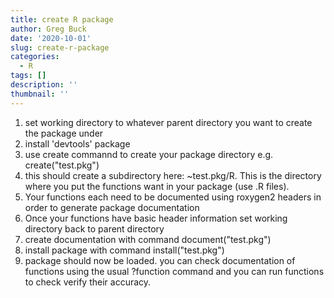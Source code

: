 ```yaml
---
title: create R package
author: Greg Buck
date: '2020-10-01'
slug: create-r-package
categories:
  - R
tags: []
description: ''
thumbnail: ''
---
```




1) set working directory to whatever parent directory you want to create the package under
2) install 'devtools' package
3) use create commannd to create your package directory e.g. create("test.pkg")
4) this should create a subdirectory here: ~test.pkg/R. This is the directory where you put the functions want in your package (use .R files).
5) Your functions each need to be documented using roxygen2 headers in order to generate package documentation
6) Once your functions have basic header information set working directory back to parent directory 
7) create documentation with command document("test.pkg")
8) install package with command install("test.pkg")
9) package should now be loaded. you can check documentation of functions using the usual ?function command and you can run functions to check verify their accuracy.

